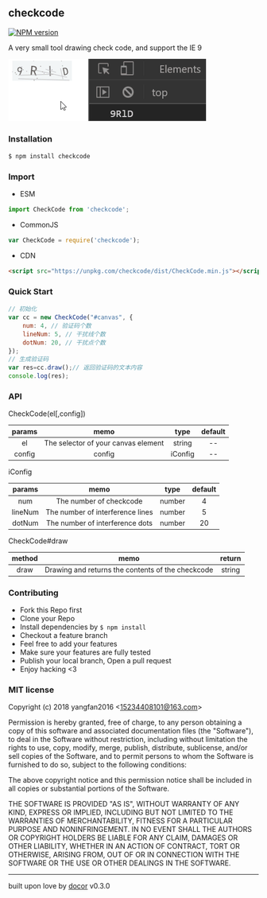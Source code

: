 ## checkcode 
[![NPM version](https://img.shields.io/npm/v/checkcode.svg?style=flat)](https://www.npmjs.com/package/checkcode)

A very small tool drawing check code, and support the IE 9

![checkcode](https://raw.githubusercontent.com/Yangfan2016/PicBed/master/Blog/draw-checkcode.gif)

### Installation
```bash
$ npm install checkcode
```
### Import
- ESM
```js
import CheckCode from 'checkcode';
```
- CommonJS
```js
var CheckCode = require('checkcode');
```
- CDN

```html
<script src="https://unpkg.com/checkcode/dist/CheckCode.min.js"></script>
```

### Quick Start
```js
// 初始化
var cc = new CheckCode("#canvas", {
    num: 4, // 验证码个数 
    lineNum: 5, // 干扰线个数
    dotNum: 20, // 干扰点个数
});
// 生成验证码
var res=cc.draw();// 返回验证码的文本内容
console.log(res);

```

### API

CheckCode(el[,config])

| params | memo | type | default |
| :----: | :--: | :--: | :-----: |
| el | The selector of your canvas element | string | -- |
| config | config | iConfig | -- |

iConfig

| params | memo | type | default |
| :----: | :--: | :--: | :-----: |
| num | The number of checkcode | number | 4 |
| lineNum | The number of interference lines | number | 5 |
| dotNum | The number of interference dots | number | 20 |

CheckCode#draw

| method | memo | return |
| :----: | :--: | :--: |
| draw | Drawing and returns the contents of the checkcode |string |

### Contributing
- Fork this Repo first
- Clone your Repo
- Install dependencies by `$ npm install`
- Checkout a feature branch
- Feel free to add your features
- Make sure your features are fully tested
- Publish your local branch, Open a pull request
- Enjoy hacking <3

### MIT license
Copyright (c) 2018 yangfan2016 &lt;15234408101@163.com&gt;

Permission is hereby granted, free of charge, to any person obtaining a copy
of this software and associated documentation files (the &quot;Software&quot;), to deal
in the Software without restriction, including without limitation the rights
to use, copy, modify, merge, publish, distribute, sublicense, and/or sell
copies of the Software, and to permit persons to whom the Software is
furnished to do so, subject to the following conditions:

The above copyright notice and this permission notice shall be included in
all copies or substantial portions of the Software.

THE SOFTWARE IS PROVIDED &quot;AS IS&quot;, WITHOUT WARRANTY OF ANY KIND, EXPRESS OR
IMPLIED, INCLUDING BUT NOT LIMITED TO THE WARRANTIES OF MERCHANTABILITY,
FITNESS FOR A PARTICULAR PURPOSE AND NONINFRINGEMENT. IN NO EVENT SHALL THE
AUTHORS OR COPYRIGHT HOLDERS BE LIABLE FOR ANY CLAIM, DAMAGES OR OTHER
LIABILITY, WHETHER IN AN ACTION OF CONTRACT, TORT OR OTHERWISE, ARISING FROM,
OUT OF OR IN CONNECTION WITH THE SOFTWARE OR THE USE OR OTHER DEALINGS IN
THE SOFTWARE.

---
built upon love by [docor](https://github.com/turingou/docor.git) v0.3.0
